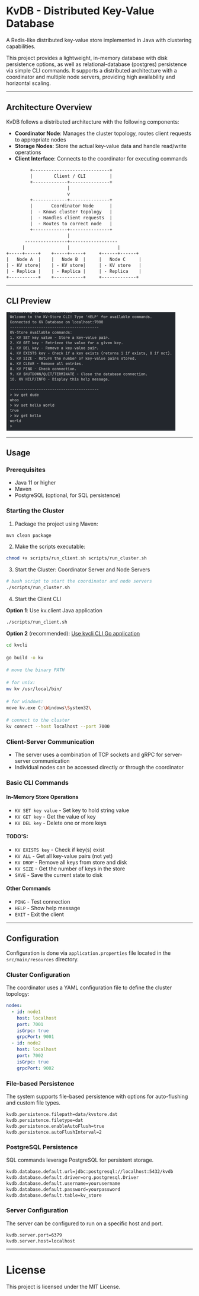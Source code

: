 # KvDB - Distributed Key-Value Database

A Redis-like distributed key-value store implemented in Java with clustering capabilities.

This project provides a lightweight, in-memory database with disk persistence options, as well as relational-database (postgres) persistence via
simple CLI commands. It supports a distributed architecture with a coordinator and multiple node servers, providing high availability and horizontal scaling.

--- 

## Architecture Overview

KvDB follows a distributed architecture with the following components:

- **Coordinator Node**: Manages the cluster topology, routes client requests to appropriate nodes
- **Storage Nodes**: Store the actual key-value data and handle read/write operations
- **Client Interface**: Connects to the coordinator for executing commands

```
         +-----------------------------+
         |        Client / CLI         |
         +-------------+---------------+
                       |
                       v
         +-------------+---------------+
         |       Coordinator Node      |
         |  - Knows cluster topology   |
         |  - Handles client requests  |
         |  - Routes to correct node   |
         +-------------+---------------+
                       |
       ----------------+------------------
      |                |                  |
+-----+-----+    +-----+-----+     +------+------+
|   Node A  |    |   Node B  |     |   Node C     |
| - KV store|    | - KV store|     | - KV store   |
| - Replica |    | - Replica |     | - Replica    |
+-----------+    +-----------+     +-------------+
```

--- 

## CLI Preview

![kvclient](assets/kvclient.png)

---

## Usage

### Prerequisites

- Java 11 or higher
- Maven
- PostgreSQL (optional, for SQL persistence)

### Starting the Cluster

1. Package the project using Maven:

```bash
mvn clean package
````

2. Make the scripts executable:

```bash
chmod +x scripts/run_client.sh scripts/run_cluster.sh
```

3. Start the Cluster: Coordinator Server and Node Servers

```bash
# bash script to start the coordinator and node servers
./scripts/run_cluster.sh
```

4. Start the Client CLI

**Option 1**: Use kv.client Java application

```bash
./scripts/run_client.sh
```

**Option 2** (recommended): [Use kvcli CLI Go application](./golang/kvcli/README.md)
```bash
cd kvcli

go build -o kv

# move the binary PATH

# for unix:
mv kv /usr/local/bin/

# for windows:
move kv.exe C:\Windows\System32\

# connect to the cluster
kv connect --host localhost --port 7000
```

### Client-Server Communication

- The server uses a combination of TCP sockets and gRPC for server-server communication
- Individual nodes can be accessed directly or through the coordinator

### Basic CLI Commands

#### In-Memory Store Operations

- `KV SET key value` - Set key to hold string value
- `KV GET key` - Get the value of key
- `KV DEL key` - Delete one or more keys

#### TODO'S:

- `KV EXISTS key` - Check if key(s) exist
- `KV ALL` - Get all key-value pairs (not yet)
- `KV DROP` - Remove all keys from store and disk
- `KV SIZE` - Get the number of keys in the store
- `SAVE` - Save the current state to disk


#### Other Commands

- `PING` - Test connection
- `HELP` - Show help message
- `EXIT` - Exit the client

--- 

## Configuration

Configuration is done via `application.properties` file located in the `src/main/resources` directory.

### Cluster Configuration

The coordinator uses a YAML configuration file to define the cluster topology:

```yaml
nodes:
  - id: node1
    host: localhost
    port: 7001
    isGrpc: true
    grpcPort: 9001
  - id: node2
    host: localhost
    port: 7002
    isGrpc: true
    grpcPort: 9002
```

### File-based Persistence

The system supports file-based persistence with options for auto-flushing and custom file types.

```properties
kvdb.persistence.filepath=data/kvstore.dat
kvdb.persistence.filetype=dat
kvdb.persistence.enableAutoFlush=true
kvdb.persistence.autoFlushInterval=2
```

### PostgreSQL Persistence

SQL commands leverage PostgreSQL for persistent storage.

```properties
kvdb.database.default.url=jdbc:postgresql://localhost:5432/kvdb
kvdb.database.default.driver=org.postgresql.Driver
kvdb.database.default.username=yourusername
kvdb.database.default.password=yourpassword
kvdb.database.default.table=kv_store
```

### Server Configuration

The server can be configured to run on a specific host and port.

```properties
kvdb.server.port=6379
kvdb.server.host=localhost
```

--- 

# License

This project is licensed under the MIT License.
